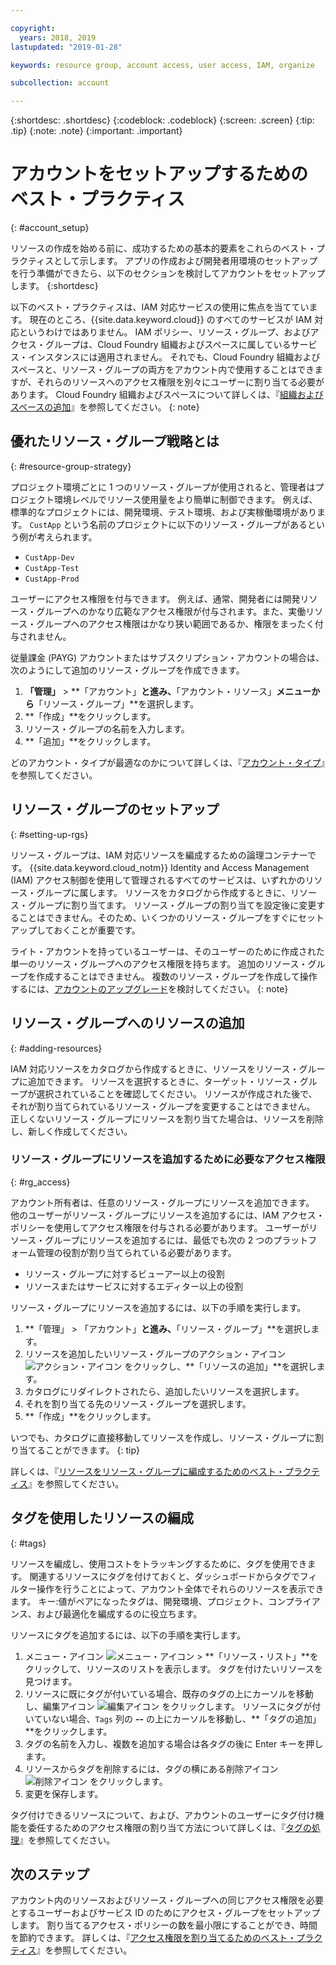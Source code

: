 ```yaml
---

copyright:
  years: 2018, 2019
lastupdated: "2019-01-28"

keywords: resource group, account access, user access, IAM, organize

subcollection: account

---
```


{:shortdesc: .shortdesc}
{:codeblock: .codeblock}
{:screen: .screen}
{:tip: .tip}
{:note: .note}
{:important: .important}


# アカウントをセットアップするためのベスト・プラクティス
{: #account_setup}

リソースの作成を始める前に、成功するための基本的要素をこれらのベスト・プラクティスとして示します。 アプリの作成および開発者用環境のセットアップを行う準備ができたら、以下のセクションを検討してアカウントをセットアップします。
{:shortdesc}

以下のベスト・プラクティスは、IAM 対応サービスの使用に焦点を当てています。 現在のところ、{{site.data.keyword.cloud}} のすべてのサービスが IAM 対応というわけではありません。 IAM ポリシー、リソース・グループ、およびアクセス・グループは、Cloud Foundry 組織およびスペースに属しているサービス・インスタンスには適用されません。 それでも、Cloud Foundry 組織およびスペースと、リソース・グループの両方をアカウント内で使用することはできますが、それらのリソースへのアクセス権限を別々にユーザーに割り当てる必要があります。 Cloud Foundry 組織およびスペースについて詳しくは、『[組織およびスペースの追加](/docs/account?topic=account-orgsspacesusers)』を参照してください。
{: note}

## 優れたリソース・グループ戦略とは
{: #resource-group-strategy}

プロジェクト環境ごとに 1 つのリソース・グループが使用されると、管理者はプロジェクト環境レベルでリソース使用量をより簡単に制御できます。 例えば、標準的なプロジェクトには、開発環境、テスト環境、および実稼働環境があります。 `CustApp` という名前のプロジェクトに以下のリソース・グループがあるという例が考えられます。

* `CustApp-Dev`
* `CustApp-Test`
* `CustApp-Prod`

ユーザーにアクセス権限を付与できます。 例えば、通常、開発者には開発リソース・グループへのかなり広範なアクセス権限が付与されます。また、実働リソース・グループへのアクセス権限はかなり狭い範囲であるか、権限をまったく付与されません。

従量課金 (PAYG) アカウントまたはサブスクリプション・アカウントの場合は、次のようにして追加のリソース・グループを作成できます。

1. **「管理」** > **「アカウント」**と進み、**「アカウント・リソース」**メニューから**「リソース・グループ」**を選択します。
3. **「作成」**をクリックします。
4. リソース・グループの名前を入力します。
5. **「追加」**をクリックします。

どのアカウント・タイプが最適なのかについて詳しくは、『[アカウント・タイプ](/docs/account?topic=account-accounts)』を参照してください。


## リソース・グループのセットアップ
{: #setting-up-rgs}

リソース・グループは、IAM 対応リソースを編成するための論理コンテナーです。 {{site.data.keyword.cloud_notm}} Identity and Access Management (IAM) アクセス制御を使用して管理されるすべてのサービスは、いずれかのリソース・グループに属します。 リソースをカタログから作成するときに、リソース・グループに割り当てます。 リソース・グループの割り当てを設定後に変更することはできません。そのため、いくつかのリソース・グループをすぐにセットアップしておくことが重要です。

ライト・アカウントを持っているユーザーは、そのユーザーのために作成された単一のリソース・グループへのアクセス権限を持ちます。 追加のリソース・グループを作成することはできません。 複数のリソース・グループを作成して操作するには、[アカウントのアップグレード](/docs/account?topic=account-changeacct#changeacct)を検討してください。
{: note}


## リソース・グループへのリソースの追加
{: #adding-resources}

IAM 対応リソースをカタログから作成するときに、リソースをリソース・グループに追加できます。 リソースを選択するときに、ターゲット・リソース・グループが選択されていることを確認してください。 リソースが作成された後で、それが割り当てられているリソース・グループを変更することはできません。 正しくないリソース・グループにリソースを割り当てた場合は、リソースを削除し、新しく作成してください。

### リソース・グループにリソースを追加するために必要なアクセス権限
{: #rg_access}

アカウント所有者は、任意のリソース・グループにリソースを追加できます。 他のユーザーがリソース・グループにリソースを追加するには、IAM アクセス・ポリシーを使用してアクセス権限を付与される必要があります。 ユーザーがリソース・グループにリソースを追加するには、最低でも次の 2 つのプラットフォーム管理の役割が割り当てられている必要があります。

* リソース・グループに対するビューアー以上の役割
* リソースまたはサービスに対するエディター以上の役割

リソース・グループにリソースを追加するには、以下の手順を実行します。

1. **「管理」 > 「アカウント」**と進み、**「リソース・グループ」**を選択します。
2. リソースを追加したいリソース・グループのアクション・アイコン ![アクション・アイコン](../icons/action-menu-icon.svg) をクリックし、**「リソースの追加」**を選択します。
3. カタログにリダイレクトされたら、追加したいリソースを選択します。
4. それを割り当てる先のリソース・グループを選択します。
5. **「作成」**をクリックします。

いつでも、カタログに直接移動してリソースを作成し、リソース・グループに割り当てることができます。
{: tip}

詳しくは、『[リソースをリソース・グループに編成するためのベスト・プラクティス](/docs/resources?topic=resources-bp_resourcegroups)』を参照してください。


## タグを使用したリソースの編成
{: #tags}

リソースを編成し、使用コストをトラッキングするために、タグを使用できます。 関連するリソースにタグを付けておくと、ダッシュボードからタグでフィルター操作を行うことによって、アカウント全体でそれらのリソースを表示できます。 キー:値がペアになったタグは、開発環境、プロジェクト、コンプライアンス、および最適化を編成するのに役立ちます。

リソースにタグを追加するには、以下の手順を実行します。

1. メニュー・アイコン ![メニュー・アイコン](../icons/icon_hamburger.svg) > **「リソース・リスト」**をクリックして、リソースのリストを表示します。 タグを付けたいリソースを見つけます。
2. リソースに既にタグが付いている場合、既存のタグの上にカーソルを移動し、編集アイコン ![編集アイコン](../icons/edit-tagging.svg) をクリックします。 リソースにタグが付いていない場合、`Tags` 列の **--** の上にカーソルを移動し、**「タグの追加」**をクリックします。
3. タグの名前を入力し、複数を追加する場合は各タグの後に Enter キーを押します。
4. リソースからタグを削除するには、タグの横にある削除アイコン ![削除アイコン](../icons/close-tagging.svg) をクリックします。
5. 変更を保存します。

タグ付けできるリソースについて、および、アカウントのユーザーにタグ付け機能を委任するためのアクセス権限の割り当て方法について詳しくは、『[タグの処理](/docs/resources?topic=resources-tag)』を参照してください。


## 次のステップ

アカウント内のリソースおよびリソース・グループへの同じアクセス権限を必要とするユーザーおよびサービス ID のためにアクセス・グループをセットアップします。 割り当てるアクセス・ポリシーの数を最小限にすることができ、時間を節約できます。 詳しくは、『[アクセス権限を割り当てるためのベスト・プラクティス](/docs/iam?topic=iam-cfaccess)』を参照してください。
